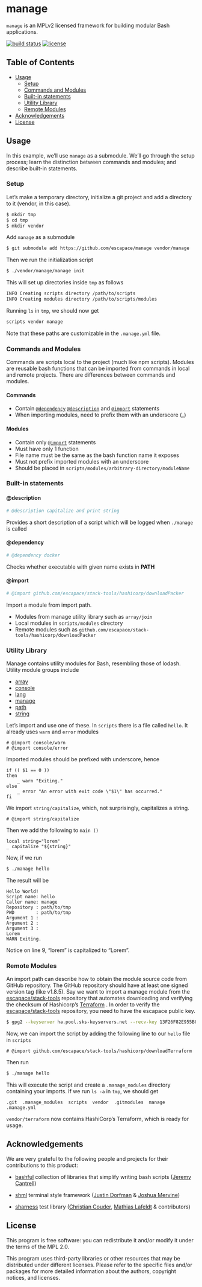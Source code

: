 # manage

`manage` is an MPLv2 licensed framework for building modular Bash
applications.

[![build status][2]][1]
[![license][3]]()

## Table of Contents

-   [Usage](#usage)
    -   [Setup](#setup)
    -   [Commands and Modules](#commands-and-modules)
    -   [Built-in statements](#built-in-statements)
    -   [Utility Library](#utility-library)
    -   [Remote Modules](#remote-modules)
-   [Acknowledgements](#acknowledgements)
-   [License](#license)

## Usage

In this example, we’ll use `manage` as a submodule. We’ll go through
the setup process; learn the distinction between commands and modules;
and describe built-in statements.

### Setup

Let’s make a temporary directory, initialize a git project and add a
directory to it (vendor, in this case).

```bash
$ mkdir tmp
$ cd tmp
$ mkdir vendor
```

Add `manage` as a submodule

```bash
$ git submodule add https://github.com/escapace/manage vendor/manage
```

Then we run the initialization script

```bash
$ ./vendor/manage/manage init
```

This will set up directories inside `tmp` as follows

```bash
INFO Creating scripts directory /path/to/scripts
INFO Creating modules directory /path/to/scripts/modules
```

Running `ls` in `tmp`, we should now get

```bash
scripts vendor manage
```

Note that these paths are customizable in the `.manage.yml` file.

### Commands and Modules

Commands are scripts local to the project (much like npm scripts).
Modules are reusable bash functions that can be imported from commands
in local and remote projects. There are differences between commands
and modules.

#### Commands

-   Contain [`@dependency`][4] [`@description`][4] and [`@import`][4]
    statements
-   When importing modules, need to prefix them with an underscore (\_)

#### Modules

-   Contain only [`@import`][4] statements
-   Must have only 1 function
-   File name must be the same as the bash function name it exposes
-   Must not prefix imported modules with an underscore
-   Should be placed in `scripts/modules/arbitrary-directory/moduleName`

### Built-in statements

#### @description

```sh
# @description capitalize and print string
```

Provides a short description of a script which will be logged when `./manage` is called

#### @dependency

```sh
# @dependency docker
```

Checks whether executable with given name exists in **PATH**

#### @import

```sh
# @import github.com/escapace/stack-tools/hashicorp/downloadPacker
```

Import a module from import path.

* Modules from manage utility library such as `array/join`
* Local modules in `scripts/modules` directory
* Remote modules such as `github.com/escapace/stack-tools/hashicorp/downloadPacker`

### Utility Library

Manage contains utility modules for Bash, resembling those of lodash.
Utility module groups include

-   [array][5]
-   [console][6]
-   [lang][7]
-   [manage][8]
-   [path][9]
-   [string][10]

Let’s import and use one of these. In `scripts` there is a file called
`hello`. It already uses `warn` and `error` modules

    # @import console/warn
    # @import console/error

Imported modules should be prefixed with underscore, hence

    if (( $1 == 0 ))
    then
        _ warn "Exiting."
    else
        _ error "An error with exit code \"$1\" has occurred."
    fi

We import `string/capitalize`, which, not surprisingly, capitalizes a
string.

    # @import string/capitalize

Then we add the following to `main ()`

    local string="lorem"
    _ capitalize "${string}"

Now, if we run

```bash
$ ./manage hello
```

The result will be

    Hello World!
    Script name: hello
    Caller name: manage
    Repository : path/to/tmp
    PWD        : path/to/tmp
    Argument 1 :
    Argument 2 :
    Argument 3 :
    Lorem
    WARN Exiting.

Notice on line 9, “lorem” is capitalized to “Lorem”.

### Remote Modules

An import path can describe how to obtain the module source code from
GitHub repository. The GitHub repository should have at least one
signed version tag (like v1.8.5). Say we want to import a manage
module from the [escapace/stack-tools][11] repository that automates
downloading and verifying the checksum of Hashicorp’s [Terraform][12]
. In order to verify the [escapace/stack-tools][11] repository, you
need to have the escapace public key.

```bash
$ gpg2 --keyserver ha.pool.sks-keyservers.net --recv-key 13F26F82E955B8B8CE469054F29CCEBC83FD4525
```

Now, we can import the script by adding the following line to our `hello` file
in `scripts`

    # @import github.com/escapace/stack-tools/hashicorp/downloadTerraform

Then run

```bash
$ ./manage hello
```

This will execute the script and create a `.manage_modules` directory
containing your imports. If we run `ls -a` in `tmp`, we should get

    .git  .manage_modules  scripts  vendor  .gitmodules  manage  .manage.yml

`vendor/terraform` now contains HashiCorp’s Terraform, which is ready
for usage.

## Acknowledgements

We are very grateful to the following people and projects for their
contributions to this product:

-   [bashful][13] collection of libraries that simplify writing bash
    scripts ([Jeremy Cantrell][14])

-   [shml][15] terminal style framework ([Justin Dorfman][16] & [Joshua
    Mervine][17])

-   [sharness][18] test library ([Christian Couder][19], [Mathias
    Lafeldt][20] & contributors)

## License

This program is free software: you can redistribute it and/or modify
it under the terms of the MPL 2.0.

This program uses third-party libraries or other resources that may be
distributed under different licenses. Please refer to the specific
files and/or packages for more detailed information about the authors,
copyright notices, and licenses.

[1]: https://travis-ci.org/escapace/manage

[2]: https://secure.travis-ci.org/escapace/manage.png

[3]: https://img.shields.io/badge/license-Mozilla%20Public%20License%20Version%202.0-blue.svg

[4]: #built-in-statements

[5]: https://github.com/escapace/manage/tree/master/modules/array

[6]: https://github.com/escapace/manage/tree/master/modules/console

[7]: https://github.com/escapace/manage/tree/master/modules/lang

[8]: https://github.com/escapace/manage/tree/master/modules/manage

[9]: https://github.com/escapace/manage/tree/master/modules/path

[10]: https://github.com/escapace/manage/tree/master/modules/string

[11]: https://github.com/escapace/stack-tools

[12]: https://www.terraform.io/

[13]: https://github.com/jmcantrell/bashful

[14]: https://github.com/jmcantrell

[15]: https://github.com/MaxCDN/shml

[16]: https://github.com/jdorfman

[17]: https://github.com/jmervine

[18]: https://github.com/chriscool/sharness

[19]: https://github.com/chriscool

[20]: https://twitter.com/mlafeldt
